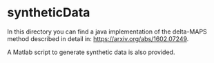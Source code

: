 # syntheticData

In this directory you can find a java implementation of the delta-MAPS method described in detail in:
https://arxiv.org/abs/1602.07249.

A Matlab script to generate synthetic data is also provided.
